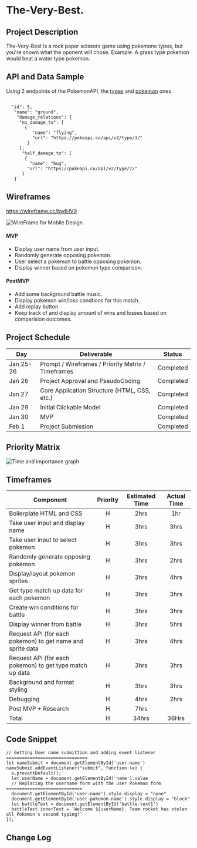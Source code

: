 # The-Very-Best.

## Project Description

The-Very-Best is a rock paper scissors game using pokemone types, but you're shown what the oponent will chose.
Example: A grass type pokemon would beat a water type pokemon.

## API and Data Sample

Using 2 endpoints of the PokemonAPI, the [types](https://pokeapi.co/docs/v2#types) and [pokemon](https://pokeapi.co/docs/v2#pokemon) ones.
```

  "id": 5,
   "name": "ground",
    "damage_relations": {
     "no_damage_to": [
       {
          "name": "flying",
          "url": "https://pokeapi.co/api/v2/type/3/"
        }
     ],
      "half_damage_to": [
       {
         "name": "bug",
        "url": "https://pokeapi.co/api/v2/type/7/"
      }
   ]`

```
## Wireframes

https://wireframe.cc/bydHV9 

![WireFrame for Mobile Design](https://i.imgur.com/CABXdcO.png)

#### MVP 

- Display user name from user input. 
- Randomly generate opposing pokemon. 
- User select a pokemon to battle opposing pokemon.
- Display winner based on pokemon type comparison.


#### PostMVP  

- Add some background battle music.
- Display pokemon win/loss condtions for this match.
- Add replay button
- Keep track of and display amount of wins and losses based on comparision outcomes.

## Project Schedule
|  Day | Deliverable | Status
|---|---| ---|
|Jan 25-26| Prompt / Wireframes / Priority Matrix / Timeframes | Completed
|Jan 26| Project Approval and PseudoCoding | Completed
|Jan 27| Core Application Structure (HTML, CSS, etc.) | Completed
|Jan 29| Initial Clickable Model  | Completed
|Jan 30| MVP | Completed
|Feb 1| Project Submission | Completed

## Priority Matrix

![Time and importance graph](https://github.com/Rehack65/The-Very-Best/blob/main/priority.png?raw=true)

## Timeframes

| Component | Priority | Estimated Time | Actual Time |
| --- | :---: |  :---: | :---: |
| Boilerplate HTML and CSS | H | 2hrs| 1hr |
| Take user input and display name | H | 3hrs| 3hrs|
| Take user input to select pokemon | H | 3hrs| 3hrs|
| Randomly generate opposing pokemon | H | 3hrs| 2hrs|
| Display/layout pokemon sprites | H | 3hrs| 4hrs|
| Get type match up data for each pokemon | H | 3hrs| 3hrs|
| Create win conditions for battle | H | 3hrs| 3hrs|
| Display winner from battle | H | 3hrs| 5hrs |
| Request API (for each pokemon) to get name and sprite data | H | 3hrs| 4hrs|
| Request API (for each pokemon) to get type match up data | H | 3hrs| 3hrs|
| Background and format styling | H | 3hrs|3hrs |
| Debugging | H | 4hrs| 2hrs|
| Post MVP + Research | H | 7hrs| |
| Total | H | 34hrs| 36Hrs |

## Code Snippet
```
// Getting User name submittion and adding event listener ===============================
let nameSubmit = document.getElementById('user-name')
nameSubmit.addEventListener("submit", function (e) {
  e.preventDefault();
  let userName = document.getElementById('name').value
  // Replacing the username form with the user Pokemon form =============================
  document.getElementById('user-name').style.display = "none"
  document.getElementById('user-pokemon-name').style.display = "block"
  let battleText = document.getElementById('battle-text1')
  battleText.innerText = `Welcome ${userName}. Team rocket has stolen all Pokemon's second typing!`
});`
```
## Change Log
 
